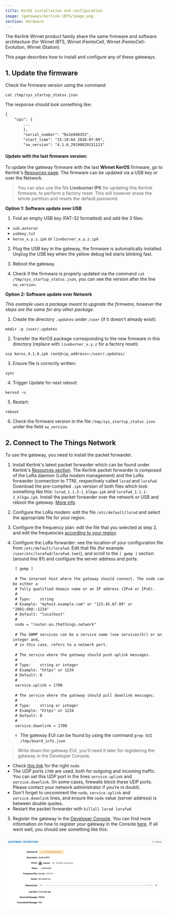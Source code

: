 ```yaml
---
title: KerOS installation and configuration
image: /gateways/kerlink-iBTS/image.png
section: Hardware
---
```


The Kerlink Wirnet product family share the same firmware and software architecture (for Wirnet iBTS, Wirnet iFemtoCell, Wirnet iFemtoCell-Evolution, Wirnet iStation).

This page describes how to install and configure any of these gateways.

## 1. Update the firmware

Check the firmware version using the command:

```
cat /tmp/sys_startup_status.json

```

The response should look something like:

```
{
    "cpu": {
        ...
        },
        "serial_number": "0x2e040353",
        "start_time": "15:19:04 2018-07-09",
        "sw_version": "4.1.6_20190829151113"
```

#### Update with the last firmware version:

To update the gateway firmware with the last **Wirnet KerOS** firmware, go to Kerlink's [Resources page](https://wikikerlink.fr/wirnet-productline/doku.php?id=wiki:resources:resources#keros_firmware_and_toolchain). The firmware can be updated via a USB key or over the Network.

> You can also use the file **Liveburner IPK** for updating this Kerlink firmware, to perform a factory reset. This will however erase the whole partition and resets the default password.

**Option 1: Software update over USB**

1. Find an empty USB key (FAT-32 formatted) and add the 3 files:

 * `usb.autorun`
 * `usbkey.txt`
 * `keros_x.y.z.ipk` or `liveburner_x.y.z.ipk`

2. Plug the USB key in the gateway, the firmware is automatically installed. Unplug the USB key when the yellow debug led starts blinking fast.

3. Reboot the gateway.

4. Check if the firmware is properly updated via the command `cat /tmp/sys_startup_status.json`, you can see the version after the line `sw_version`.


**Option 2: Software update over Network**

*This example uses a package meant to upgrade the firmware, however the steps are the same for any other package.*

1. Create the directory `.updates` under `/user` (if it doesn't already exist):
 ```
 mkdir -p /user/.updates
 ```
2. Transfer the KerOS package corresponding to the new firmware in this directory (replace with `liveburner_x.y.z` for a factory reset):
 ```
 scp keros_4.1.6.ipk root@<ip_address>:/user/.updates/
 ```
3. Ensure file is correctly written:
 ```
 sync
 ```
4. Trigger Update for next reboot:
 ```
 kerosd -u
 ```
5. Restart:
 ```
 reboot
 ```
6. Check the firmware version in the file `/tmp/sys_startup_status.json` under the field `sw_version`.



## 2. Connect to The Things Network

To use the gateway, you need to install the packet forwarder.

1. Install Kerlink's latest packet forwarder which can be found under Kerlink's [Resources section](https://wikikerlink.fr/wirnet-productline/doku.php?id=wiki:resources:resources#common_packet_forwarder). The Kerlink packet forwarder is composed of the LoRa daemon (LoRa modem management) and the LoRa forwarder (connection to TTN), respectively called `lorad` and `lorafwd`. Download the pre-compiled `.ipk` version of both files which look something like this: `lorad_1.1.5-1_klkgw.ipk` and `lorafwd_1.1.1-2_klkgw.ipk`.
    Install the packet forwarder over the network or USB and reboot the gateway. [More info](https://wikikerlink.fr/wirnet-productline/doku.php?id=wiki:lora:cpf)
2. Configure the LoRa modem: edit the file `/etc/default/lorad` and select the appropriate file for your region.
3. Configure the frequency plan: edit the file that you selected at step 2, and edit the frequencies [according to your region](https://www.thethingsnetwork.org/docs/lorawan/frequency-plans.html).
4. Configure the LoRa forwarder: see the location of your configuration file from `/etc/default/lorafwd`. Edit that file (for example `/user/etc/lorafwd/lorafwd.toml`), and scroll to the `[ gwmp ]` section (around line 81) and configure the server address and ports:

        [ gwmp ]
        
        # The internet host where the gateway should connect. The node can be either a
        # fully qualified domain name or an IP address (IPv4 or IPv6).
        #
        # Type:    string
        # Example: "myhost.example.com" or "123.45.67.89" or "2001:db8::1234"
        # Default: "localhost"
        #
        node = "router.eu.thethings.network"
        
        # The GWMP services can be a service name (see services(5)) or an integer and,
        # in this case, refers to a network port.
        
        # The service where the gateway should push uplink messages.
        #
        # Type:    string or integer
        # Example: "https" or 1234
        # Default: 0
        #
        service.uplink = 1700
        
        # The service where the gateway should pull downlink messages.
        #
        # Type:    string or integer
        # Example: "https" or 1234
        # Default: 0
        #
        service.downlink = 1700

   * The gateway EUI can be found by using the command `grep EUI /tmp/board_info.json`
 > Write down the gateway EUI, you'll need it later for registering the gateway in the Developer Console.
   * Check [this link](https://www.thethingsnetwork.org/docs/gateways/packet-forwarder/semtech-udp.html#router-addresses) for the right `node`.
   * The UDP ports `1700` are used, both for outgoing and incoming traffic. You can set this UDP port in the lines `service.uplink` and `service.downlink`. (In some cases, firewalls block these UDP ports. Please contact your network administrator if you’re in doubt).
   * Don't forget to uncomment the `node`, `service.uplink` and `service.downlink` lines, and ensure the `node` value (server address) is between double quotes.
   * Restart the packet forwarder with `killall lorad lorafwd`
5. Register the gateway in the [Developer Console](https://console.thethingsnetwork.org/). You can find more information on how to register your gateway in the Console [here](https://www.thethingsnetwork.org/docs/gateways/registration.html). If all went well, you should see something like this:

 ![Kerlink iBTS Console](ibts.png)

